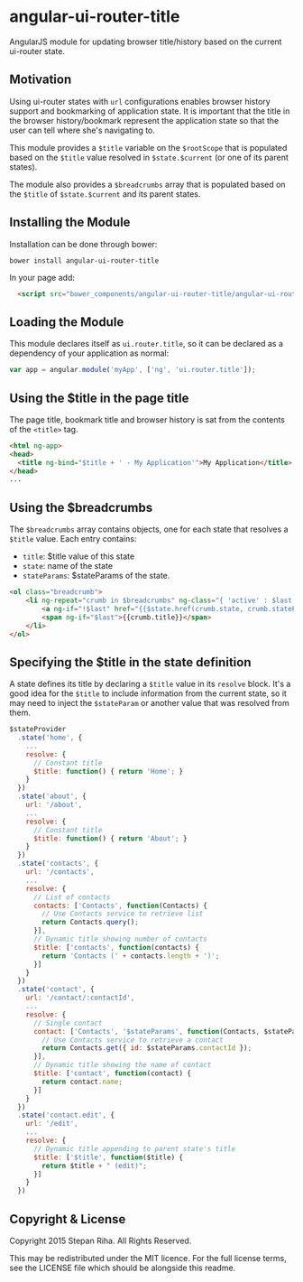 angular-ui-router-title
=========================

AngularJS module for updating browser title/history based on the current ui-router state.

Motivation
----------

Using ui-router states with `url` configurations enables browser history support and bookmarking of application state.
It is important that the title in the browser history/bookmark represent the application state so that the user can tell
where she's navigating to.

This module provides a `$title` variable on the `$rootScope` that is populated based on the `$title` value resolved in `$state.$current` (or one of its parent states).

The module also provides a `$breadcrumbs` array that is populated based on the `$title` of `$state.$current` and its parent states.

Installing the Module
---------------------
Installation can be done through bower:
``` shell
bower install angular-ui-router-title
```

In your page add:
```html
  <script src="bower_components/angular-ui-router-title/angular-ui-router-title.js"></script>
```

Loading the Module
------------------

This module declares itself as `ui.router.title`, so it can be declared as a dependency of your application as normal:

```javascript
var app = angular.module('myApp', ['ng', 'ui.router.title']);
```

Using the $title in the page title
----------------------------------

The page title, bookmark title and browser history is sat from the contents of the `<title>` tag.

```html
<html ng-app>
<head>
  <title ng-bind="$title + ' - My Application'">My Application</title>
</head>
...
```

Using the $breadcrumbs
----------------------

The `$breadcrumbs` array contains objects, one for each state that resolves a `$title` value.  Each entry contains:

  * `title`: $title value of this state
  * `state`: name of the state
  * `stateParams`: $stateParams of the state.

```html
<ol class="breadcrumb">
	<li ng-repeat="crumb in $breadcrumbs" ng-class="{ 'active' : $last }">
		<a ng-if="!$last" href="{{$state.href(crumb.state, crumb.stateParams)}}">{{crumb.title}}</a>
		<span ng-if="$last">{{crumb.title}}</span>
	</li>
</ol>
```

Specifying the $title in the state definition
---------------------------------------------

A state defines its title by declaring a `$title` value in its `resolve` block.  It's a good idea for the `$title` to include information from the current state, so it may need to inject the `$stateParam` or another value that was resolved from them.

```javascript
$stateProvider
  .state('home', {
    ...
    resolve: {
      // Constant title
      $title: function() { return 'Home'; }
    }
  })
  .state('about', {
    url: '/about',
    ...
    resolve: {
      // Constant title
      $title: function() { return 'About'; }
    }
  })
  .state('contacts', {
    url: '/contacts',
    ...
    resolve: {
      // List of contacts
      contacts: ['Contacts', function(Contacts) {
        // Use Contacts service to retrieve list
        return Contacts.query();
      }],
      // Dynamic title showing number of contacts
      $title: ['contacts', function(contacts) {
        return 'Contacts (' + contacts.length + ')';
      }]
    }
  })
  .state('contact', {
    url: '/contact/:contactId',
    ...
    resolve: {
      // Single contact
      contact: ['Contacts', '$stateParams', function(Contacts, $stateParams) {
        // Use Contacts service to retrieve a contact
        return Contacts.get({ id: $stateParams.contactId });
      }],
      // Dynamic title showing the name of contact
      $title: ['contact', function(contact) {
        return contact.name;
      }]
    }
  })
  .state('contact.edit', {
    url: '/edit',
    ...
    resolve: {
      // Dynamic title appending to parent state's title
      $title: ['$title', function($title) {
        return $title + " (edit)";
      }]
    }
  })
```

Copyright & License
-------------------

Copyright 2015 Stepan Riha. All Rights Reserved.

This may be redistributed under the MIT licence. For the full license terms, see the LICENSE file which
should be alongside this readme.
